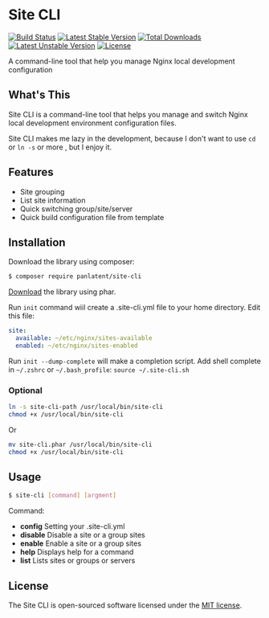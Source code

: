 Site CLI
========
[![Build Status](https://travis-ci.org/panlatent/site-cli.svg)](https://travis-ci.org/panlatent/site-cli)
[![Latest Stable Version](https://poser.pugx.org/panlatent/site-cli/v/stable.svg)](https://packagist.org/packages/panlatent/site-cli) 
[![Total Downloads](https://poser.pugx.org/panlatent/site-cli/downloads.svg)](https://packagist.org/packages/panlatent/site-cli) 
[![Latest Unstable Version](https://poser.pugx.org/panlatent/site-cli/v/unstable.svg)](https://packagist.org/packages/panlatent/site-cli) 
[![License](https://poser.pugx.org/panlatent/site-cli/license.svg)](https://packagist.org/packages/panlatent/site-cli)

A command-line tool that help you manage Nginx local development configuration

What's This
------------
Site CLI is a command-line tool that helps you manage and switch Nginx local development 
environment configuration files.

Site CLI makes me lazy in the development, because I don't want to use `cd` or `ln -s` or more
, but I enjoy it.

Features
--------
+ Site grouping
+ List site information
+ Quick switching group/site/server
+ Quick build configuration file from template

Installation
-------------
Download the library using composer:
```bash
$ composer require panlatent/site-cli
```

[Download](https://github.com/panlatent/site-cli/releases) the library using phar.
  
Run `init` command wiil create a .site-cli.yml file to your home directory. 
Edit this file:
```yaml
site:
  available: ~/etc/nginx/sites-available
  enabled: ~/etc/nginx/sites-enabled
```

Run `init --dump-complete` will make a completion script.
Add shell complete in `~/.zshrc` or `~/.bash_profile`: `source ~/.site-cli.sh`

### Optional
```bash
ln -s site-cli-path /usr/local/bin/site-cli
chmod +x /usr/local/bin/site-cli
```
Or
```bash
mv site-cli.phar /usr/local/bin/site-cli
chmod +x /usr/local/bin/site-cli
```

Usage
-----
```bash
$ site-cli [command] [argment]
```

Command:
+ **config**   Setting your .site-cli.yml
+ **disable**  Disable a site or a group sites
+ **enable**   Enable a site or a group sites
+ **help**     Displays help for a command
+ **list**     Lists sites or groups or servers

License
-------
The Site CLI is open-sourced software licensed under the [MIT license](http://opensource.org/licenses/MIT).